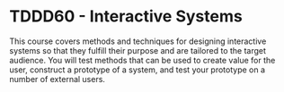 # TDDD60 - Interactive Systems

This course covers methods and techniques for designing interactive systems so that they fulfill their purpose and are tailored to the target audience. You will test methods that can be used to create value for the user, construct a prototype of a system, and test your prototype on a number of external users.
